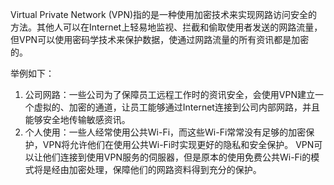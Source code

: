 

Virtual Private Network (VPN)指的是一种使用加密技术来实现网路访问安全的方法。其他人可以在Internet上轻易地监视、拦截和偷取使用者发送的网路流量，但VPN可以使用密码学技术来保护数据，使通过网路流量的所有资讯都是加密的。

举例如下：
1. 公司网路：一些公司为了保障员工远程工作时的资讯安全，会使用VPN建立一个虚拟的、加密的通道，让员工能够通过Internet连接到公司内部网路，并且能够安全地传输敏感资讯。
2. 个人使用：一些人经常使用公共Wi-Fi，而这些Wi-Fi常常没有足够的加密保护，VPN将允许他们在使用公共Wi-Fi时实现更好的隐私和安全保护。 VPN可以让他们连接到使用VPN服务的伺服器，但是原本的使用免费公共Wi-Fi的模式将是经由加密处理，保障他们的网路资料得到充分的保护。